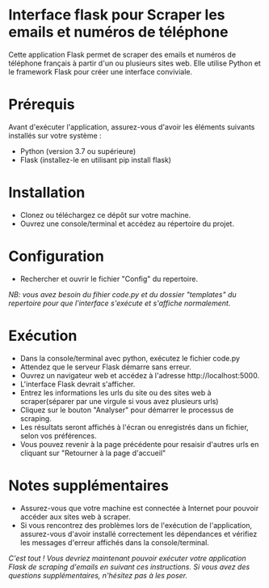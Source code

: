 # Interface flask pour Scraper les emails et numéros de téléphone
Cette application Flask permet de scraper des emails et numéros de téléphone français à partir d'un ou plusieurs sites web. 
Elle utilise Python et le framework Flask pour créer une interface conviviale.

# Prérequis
Avant d'exécuter l'application, assurez-vous d'avoir les éléments suivants installés sur votre système :

- Python (version 3.7 ou supérieure)
- Flask (installez-le en utilisant pip install flask)


# Installation
- Clonez ou téléchargez ce dépôt sur votre machine.
- Ouvrez une console/terminal et accédez au répertoire du projet.

# Configuration
- Rechercher et ouvrir le fichier "Config" du repertoire.

_NB: vous avez besoin du fihier code.py et du dossier "templates" du repertoire pour que l'interface s'exécute et s'affiche normalement._

# Exécution
- Dans la console/terminal avec python, exécutez le fichier code.py
- Attendez que le serveur Flask démarre sans erreur.
- Ouvrez un navigateur web et accédez à l'adresse http://localhost:5000.
- L'interface Flask devrait s'afficher.
- Entrez les informations les urls du site ou des sites web à scraper(séparer par une virgule si vous avez plusieurs urls)
- Cliquez sur le bouton "Analyser" pour démarrer le processus de scraping.
- Les résultats seront affichés à l'écran ou enregistrés dans un fichier, selon vos préférences.
- Vous pouvez revenir à la page précédente pour resaisir d'autres urls en cliquant sur "Retourner à la page d'accueil"

# Notes supplémentaires
- Assurez-vous que votre machine est connectée à Internet pour pouvoir accéder aux sites web à scraper.
- Si vous rencontrez des problèmes lors de l'exécution de l'application, assurez-vous d'avoir installé correctement les dépendances et vérifiez les messages d'erreur affichés dans la console/terminal.


_C'est tout ! Vous devriez maintenant pouvoir exécuter votre application Flask de scraping d'emails en suivant ces instructions. Si vous avez des questions supplémentaires, n'hésitez pas à les poser._

